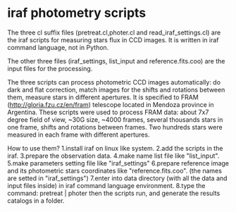 # iraf photometry scripts
The three cl suffix files (pretreat.cl,photer.cl and read_iraf_settings.cl) are the iraf scripts for measuring stars flux in CCD images. It is written in iraf command language, not in Python.

The other three files (iraf_settings, list_input and reference.fits.coo) are the input files for the processing.

The three scripts can process photometric CCD images automatically: do dark and flat correction, match images for the shifts and rotations between them, measure stars in different apertures. It is specified to FRAM (http://gloria.fzu.cz/en/fram) telescope located in Mendoza province in Argentina. These scripts were used to process FRAM data: about 7x7 degree field of view, ~30G size, ~4000 frames, several thousands stars in one frame, shifts and rotations between frames. Two hundreds stars were measured in each frame with different apertures.

How to use them?
1.install iraf on linux like system.
2.add the scripts in the iraf.
3.prepare the observation data.
4.make name list file like "list_input".
5.make parameters setting file like "iraf_settings"
6.prepare reference image and its photometric stars coordinates like "reference.fits.coo". (the names are setted in "iraf_settings")
7.enter into data directory (with all the data and input files inside) in iraf command language environment.
8.type the command: pretreat | photer
then the scripts run, and generate the results catalogs in a folder.
